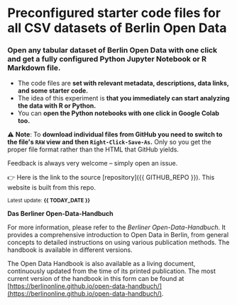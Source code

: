 # Preconfigured starter code files for all CSV datasets of Berlin Open Data

### Open any tabular dataset of **Berlin Open Data** with one click and **get a fully configured Python Jupyter Notebook or R Markdown file**.

- The code files are **set with relevant metadata, descriptions, data links, and some starter code.**
- The idea of this experiment is **that you immediately can start analyzing the data with R or Python.**
- You can **open the Python notebooks with one click in Google Colab too.**

⚠️ **Note**: To **download individual files from GitHub you need to switch to the file's `RAW` view and then `Right-Click-Save-As`.** Only so you get the proper file format rather than the HTML that GitHub yields.

Feedback is always very welcome – simply open an issue.

👉 Here is the link to the source [repository]({{ GITHUB_REPO }}). This website is built from this repo.

<sub>Latest update: **{{ TODAY_DATE }}**</sub>

**Das Berliner Open-Data-Handbuch**

For more information, please refer to the _Berliner Open-Data-Handbuch_. It provides a comprehensive introduction to Open Data in Berlin, from general concepts to detailed instructions on using various publication methods. The handbook is available in different versions.

The Open Data Handbook is also available as a living document, continuously updated from the time of its printed publication. The most current version of the handbook in this form can be found at [https://berlinonline.github.io/open-data-handbuch/](https://berlinonline.github.io/open-data-handbuch/).
